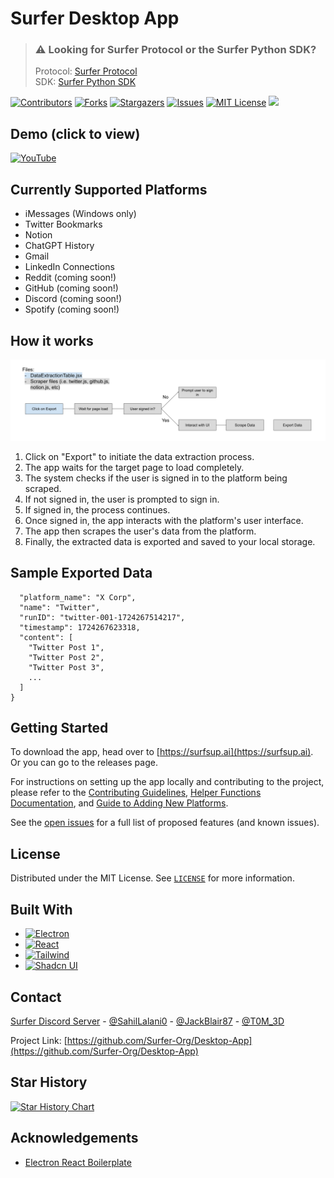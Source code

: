 # Surfer Desktop App

> ### ⚠️ Looking for Surfer Protocol or the Surfer Python SDK? 
> Protocol: [Surfer Protocol](https://github.com/Surfer-Org/Protocol)\
> SDK: [Surfer Python SDK](https://github.com/Surfer-Org/Python-SDK)

[![Contributors][contributors-shield]][contributors-url]
[![Forks][forks-shield]][forks-url]
[![Stargazers][stars-shield]][stars-url]
[![Issues][issues-shield]][issues-url]
[![MIT License][license-shield]][license-url]
[![](https://dcbadge.vercel.app/api/server/5KQkWApkYC)](https://discord.gg/5KQkWApkYC)


## Demo (click to view)

[![YouTube](http://i.ytimg.com/vi/2P25iOd14qw/hqdefault.jpg)](https://www.youtube.com/watch?v=2P25iOd14qw)

## Currently Supported Platforms
- iMessages (Windows only)
- Twitter Bookmarks
- Notion
- ChatGPT History
- Gmail
- LinkedIn Connections
- Reddit (coming soon!)
- GitHub (coming soon!)
- Discord (coming soon!)
- Spotify (coming soon!)

## How it works

![Surfer Diagram](assets/SurferDiagram.png)

1. Click on "Export" to initiate the data extraction process.
2. The app waits for the target page to load completely.
3. The system checks if the user is signed in to the platform being scraped.
4. If not signed in, the user is prompted to sign in.
5. If signed in, the process continues.
6. Once signed in, the app interacts with the platform's user interface.
7. The app then scrapes the user's data from the platform.
8. Finally, the extracted data is exported and saved to your local storage.

## Sample Exported Data

```json{
  "platform_name": "X Corp",
  "name": "Twitter",
  "runID": "twitter-001-1724267514217",
  "timestamp": 1724267623318,
  "content": [
    "Twitter Post 1",
    "Twitter Post 2",
    "Twitter Post 3",
    ...
  ]
}
```

## Getting Started

To download the app, head over to [https://surfsup.ai](https://surfsup.ai). Or you can go to the releases page.

For instructions on setting up the app locally and contributing to the project, please refer to the [Contributing Guidelines](CONTRIBUTING.md), [Helper Functions Documentation](docs/HELPER_FUNCTIONS.md), and [Guide to Adding New Platforms](docs/ADD_PLATFORMS.md).

See the [open issues](https://github.com/Surfer-Org/Desktop-App/issues) for a full list of proposed features (and known issues).

## License

Distributed under the MIT License. See [`LICENSE`](https://github.com/Surfer-Org/Desktop-App/blob/main/LICENSE) for more information.

## Built With

* [![Electron][Electron.js]][Electron-url]
* [![React][React.js]][React-url]
* [![Tailwind][Tailwind.css]][Tailwind-url]
* [![Shadcn UI][Shadcn.ui]][Shadcn-url]

## Contact

[Surfer Discord Server](https://discord.gg/Tjg7pjcFNP) - [@SahilLalani0](https://x.com/SahilLalani0) - [@JackBlair87](https://x.com/JackBlair87) - [@T0M_3D](https://x.com/T0M_3D)

Project Link: [https://github.com/Surfer-Org/Desktop-App](https://github.com/Surfer-Org/Desktop-App)

## Star History

[![Star History Chart](https://api.star-history.com/svg?repos=Surfer-Org/Desktop-App&type=Date)](https://star-history.com/#Surfer-Org/Desktop-App&Date)

## Acknowledgements

- [Electron React Boilerplate](https://github.com/electron-react-boilerplate/electron-react-boilerplate)

[contributors-shield]: https://img.shields.io/github/contributors/Surfer-Org/Desktop-App.svg?style=for-the-badge
[contributors-url]: https://github.com/Surfer-Org/Desktop-App/graphs/contributors
[forks-shield]: https://img.shields.io/github/forks/Surfer-Org/Desktop-App.svg?style=for-the-badge
[forks-url]: https://github.com/Surfer-Org/Desktop-App/network/members
[stars-shield]: https://img.shields.io/github/stars/Surfer-Org/Desktop-App.svg?style=for-the-badge
[stars-url]: https://github.com/Surfer-Org/Desktop-App/stargazers
[issues-shield]: https://img.shields.io/github/issues/Surfer-Org/Desktop-App.svg?style=for-the-badge
[issues-url]: https://github.com/Surfer-Org/Desktop-App/issues
[license-shield]: https://img.shields.io/github/license/Surfer-Org/Desktop-App.svg?style=for-the-badge
[license-url]: https://github.com/Surfer-Org/Desktop-App/blob/master/LICENSE
[linkedin-shield]: https://img.shields.io/badge/-LinkedIn-black.svg?style=for-the-badge&logo=linkedin&colorB=555
[linkedin-url]: https://linkedin.com/in/cerebrus-maximus
[React.js]: https://img.shields.io/badge/React-20232A?style=for-the-badge&logo=react&logoColor=61DAFB
[React-url]: https://reactjs.org/
[Tailwind.css]: https://img.shields.io/badge/Tailwind_CSS-38B2AC?style=for-the-badge&logo=tailwind-css&logoColor=white
[Tailwind-url]: https://tailwindcss.com/
[Electron.js]: https://img.shields.io/badge/Electron-2B2E3A?style=for-the-badge&logo=electron&logoColor=9FEAF9
[Electron-url]: https://www.electronjs.org/
[Shadcn.ui]: https://img.shields.io/badge/Shadcn_UI-F05032?style=for-the-badge&logo=shadcn&logoColor=white
[Shadcn-url]: https://ui.shadcn.com/
